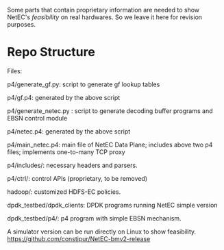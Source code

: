 
Some parts that contain proprietary information are needed to show NetEC's *feasibility* on real hardwares. So we leave it here for revision purposes.



# Repo Structure

Files:

p4/generate_gf.py: script to generate gf lookup tables

p4/gf.p4: generated by the above script

p4/generate_netec.py : script to generate decoding buffer programs and EBSN control module

p4/netec.p4: generated by the above script

p4/main_netec.p4: main file of NetEC Data Plane; includes above two p4 files; implements one-to-many TCP proxy

p4/includes/: necessary headers and parsers.

p4/ctrl/: control APIs (proprietary, to be removed)

hadoop/: customized HDFS-EC policies.

dpdk_testbed/dpdk_clients: DPDK programs running NetEC simple version

dpdk_testbed/p4/: p4 program with simple EBSN mechanism.


A simulator version can be run directly on Linux to show feasibility. https://github.com/constipur/NetEC-bmv2-release
